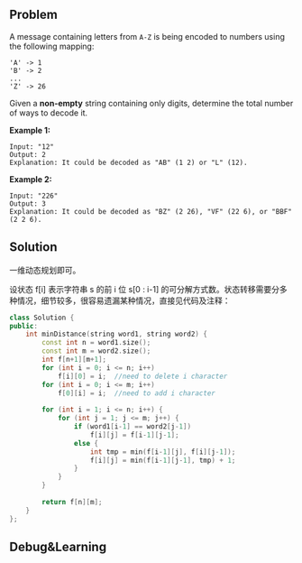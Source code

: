 ## Problem

A message containing letters from `A-Z` is being encoded to numbers using the following mapping:

```
'A' -> 1
'B' -> 2
...
'Z' -> 26
```

Given a **non-empty** string containing only digits, determine the total number of ways to decode it.

**Example 1:**

```
Input: "12"
Output: 2
Explanation: It could be decoded as "AB" (1 2) or "L" (12).
```

**Example 2:**

```
Input: "226"
Output: 3
Explanation: It could be decoded as "BZ" (2 26), "VF" (22 6), or "BBF" (2 2 6).
```



## Solution

一维动态规划即可。

设状态 f[i] 表示字符串 s 的前 i 位 s[0 : i-1] 的可分解方式数。状态转移需要分多种情况，细节较多，很容易遗漏某种情况，直接见代码及注释：

```cpp
class Solution {
public:
    int minDistance(string word1, string word2) {
        const int n = word1.size();
        const int m = word2.size();
        int f[n+1][m+1];
        for (int i = 0; i <= n; i++)
            f[i][0] = i;  //need to delete i character
        for (int i = 0; i <= m; i++) 
            f[0][i] = i;  //need to add i character
        
        for (int i = 1; i <= n; i++) {
            for (int j = 1; j <= m; j++) {
                if (word1[i-1] == word2[j-1])
                    f[i][j] = f[i-1][j-1];
                else {
                    int tmp = min(f[i-1][j], f[i][j-1]);
                    f[i][j] = min(f[i-1][j-1], tmp) + 1;
                }
            }
        }
        
        return f[n][m];
    }
};
```



## Debug&Learning



